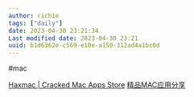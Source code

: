```yaml
---
author: rich1e
tags: ["daily"]
date: 2023-04-30 23:21:34
Last modified date: 2023-04-30 23:21
uuid: b1d6362e-c569-e10e-a150-312ad4a1bc0d
---
```


#mac 

[Haxmac | Cracked Mac Apps Store](https://haxmac.cc/)
[精品MAC应用分享](https://xclient.info/)